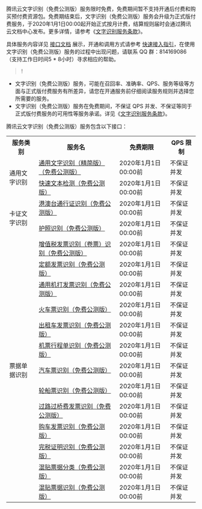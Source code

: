 腾讯云文字识别（免费公测版）服务限时免费，免费期间暂不支持开通后付费和购买预付费资源包。免费期结束后，文字识别（免费公测版）服务会升级为正式版付费服务，于2020年1月1日00:00起开始正式按月计费，结算规则届时会通过腾讯云文档中心发布。更多详情，请参考《[文字识别服务条款](https://cloud.tencent.com/document/product/866/37103)》。

具体服务内容详见 [接口文档](https://cloud.tencent.com/document/product/866/33515) 展示，开通和调用方式请参考 [快速接入指引](https://cloud.tencent.com/document/product/866/34681)，在使用文字识别（免费公测版）服务的过程中出现问题，请联系 QQ 群：814169086（支持工作日时间5 * 8小时）寻求相应的帮助。

>!
- 文字识别（免费公测版）服务，可能在召回率、准确率、QPS、服务等级等方面与正式版付费服务有所差异，请您在开通服务前仔细阅读服务规则并选择您所需要的服务。
- 文字识别（免费公测版）服务在免费期间，不保证 QPS 并发、不保证等同于正式版付费服务的可用性等服务承诺。详见《[文字识别服务条款](https://cloud.tencent.com/document/product/866/37103)》。

腾讯云文字识别（免费公测版）服务包含以下接口：
<table>
     <tr>
         <th>服务类别</th>  
         <th>服务名</th>  
         <th>	免费期限</th>  
				 <th>QPS 限制</th>   
     </tr>
		   <tr>      
      <td rowspan="2">通用文字识别</td>   
      <td><a href="https://cloud.tencent.com/document/api/866/37831">通用文字识别（精简版）（免费公测版）</a> </td>
			<td>2020年1月1日00:00前</td>   
      <td>不保证并发</td>   
     </tr> 
		  <td><a href="https://cloud.tencent.com/document/api/866/37830">快速文本检测（免费公测版）</a> </td>
			<td>2020年1月1日00:00前</td>   
      <td>不保证并发</td>   
     </tr> 
  <tr>      
      <td rowspan="2">卡证文字识别</td>   
      <td><a href="https://cloud.tencent.com/document/api/866/37074">	港澳台通行证识别（免费公测版）</a> </td>
			<td>2020年1月1日00:00前</td>   
      <td>不保证并发</td>   
     </tr> 
		  <td><a href="https://cloud.tencent.com/document/api/866/37840">护照识别（免费公测版）</a> </td>
			<td>2020年1月1日00:00前</td>   
      <td>不保证并发</td>   
     </tr> 
   <tr>
      <td rowspan="13">票据单据识别</td>   
      <td><a href="https://cloud.tencent.com/document/api/866/37832"> 增值税发票识别（卷票）识别（免费公测版）</a> </td>
			<td>2020年1月1日00:00前</td>   
      <td>不保证并发</td>   
     </tr> 
	<tr>      
       <td><a href="https://cloud.tencent.com/document/api/866/37073">定额发票识别（免费公测版）</a> </td>
			<td>2020年1月1日00:00前</td>   
      <td>不保证并发</td>
     </tr> 
	  <tr>      
       <td><a href="https://cloud.tencent.com/document/api/866/37837">通用机打发票识别（免费公测版）</a> </td>
			<td>2020年1月1日00:00前</td>   
      <td>不保证并发</td>
    </tr>
  <tr>      
       <td><a href="https://cloud.tencent.com/document/api/866/37071">火车票识别（免费公测版）</a> </td>
			<td>2020年1月1日00:00前</td>   
      <td>不保证并发</td>
     </tr> 
	<tr>      
       <td><a href="https://cloud.tencent.com/document/api/866/37072">出租车发票识别（免费公测版）</a> </td>
			<td>2020年1月1日00:00前</td>   
      <td>不保证并发</td>
  </tr>
  <tr>      
       <td><a href="https://cloud.tencent.com/document/api/866/37075">机票行程单识别（免费公测版）</a> </td>
			<td>2020年1月1日00:00前</td>   
      <td>不保证并发</td>
    </tr> 
   <tr>      
       <td><a href="https://cloud.tencent.com/document/api/866/37838 ">汽车票识别（免费公测版）</a> </td>
			<td>2020年1月1日00:00前</td>   
      <td>不保证并发</td>
     </tr> 
	<tr>      
       <td><a href="https://cloud.tencent.com/document/api/866/37834">轮船票识别（免费公测版）</a> </td>
			<td>2020年1月1日00:00前</td>   
      <td>不保证并发</td>
  </tr>
<tr>      
       <td><a href="https://cloud.tencent.com/document/api/866/37833">过路过桥费发票识别（免费公测版）</a> </td>
			<td>2020年1月1日00:00前</td>   
      <td>不保证并发</td>
     </tr> 
	<tr>      
       <td><a href="https://cloud.tencent.com/document/api/866/37076">购车发票识别（免费公测版）</a> </td>
			<td>2020年1月1日00:00前</td>   
      <td>不保证并发</td>
     </tr> 
  <tr>      
       <td><a href="https://cloud.tencent.com/document/api/866/37839">完税证明识别（免费公测版）</a> </td>
			<td>2020年1月1日00:00前</td>   
      <td>不保证并发</td>
    </tr>
  <tr>      
       <td><a href="https://cloud.tencent.com/document/api/866/37836 ">混贴票据分类（免费公测版）</a> </td>
			<td>2020年1月1日00:00前</td>   
      <td>不保证并发</td>
     </tr> 
	<tr>      
       <td><a href="https://cloud.tencent.com/document/api/866/37835">混贴票据识别（免费公测版）</a> </td>
			<td>2020年1月1日00:00前</td>   
      <td>不保证并发</td>
  </tr> 
</table>

